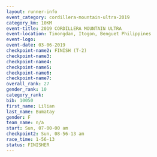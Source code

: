 ```yaml
---
layout: runner-info 
event_category: cordillera-mountain-ultra-2019 
category_km: 10KM 
event-title: 2019 CORDILLERA MOUNTAIN ULTRA 
event-location: Tinongdan, Itogon, Benguet Philippines 
event-logo: 
event-date: 03-06-2019 
checkpoint-name2: FINISH (T-2) 
checkpoint-name3: 
checkpoint-name4: 
checkpoint-name5: 
checkpoint-name6: 
checkpoint-name7: 
overall_rank: 27
gender_rank: 10
category_rank: 
bib: 10050
first_name: Lilian
last_name: Bumatay
gender: F
team_name: n/a
start: Sun, 07-00-00 am
checkpoint2: Sun, 08-56-13 am
race_time: 1-56-13
status: FINISHER
---
```

